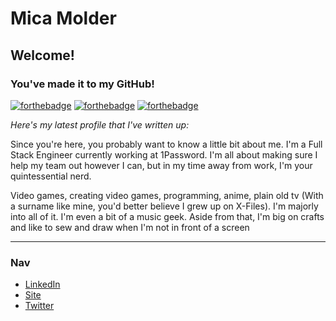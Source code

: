 # Mica Molder

## Welcome!
### You've made it to my GitHub!

[![forthebadge](https://forthebadge.com/images/badges/built-with-love.svg)](https://forthebadge.com)
[![forthebadge](https://forthebadge.com/images/badges/certified-steve-bruhle.svg)](https://forthebadge.com)
[![forthebadge](https://forthebadge.com/images/badges/made-with-java.svg)](https://forthebadge.com)

_Here's my latest profile that I've written up:_

Since you're here, you probably want to know a little bit about me. I'm a Full Stack Engineer currently working at 1Password. I'm all about making sure I help my team out however I can, but in my time away from work, I'm your quintessential nerd.

Video games, creating video games, programming, anime, plain old tv (With a surname like mine, you'd better believe I grew up on X-Files). I'm majorly into all of it. I'm even a bit of a music geek. Aside from that, I'm big on crafts and like to sew and draw when I'm not in front of a screen

---

### Nav
- [LinkedIn](https://www.linkedin.com/in/mmolder/)
- [Site](https://micamolder.netlify.app/)
- [Twitter](https://twitter.com/UFOnotation)
